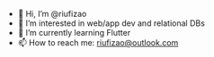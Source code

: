 - 👋 Hi, I’m @riufizao
- 👀 I’m interested in web/app dev and relational DBs
- 🌱 I’m currently learning Flutter
- 📫 How to reach me: riufizao@outlook.com

<!---
riufizao/riufizao is a ✨ special ✨ repository because its `README.md` (this file) appears on your GitHub profile.
You can click the Preview link to take a look at your changes.
--->
